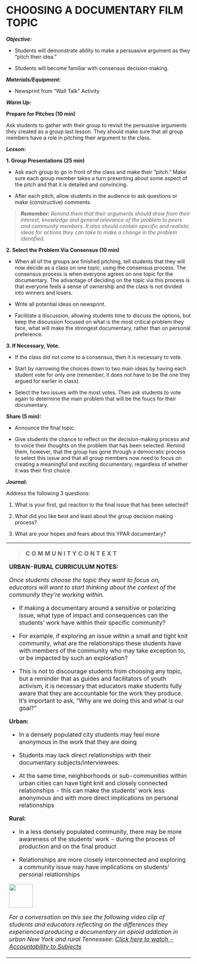 # CHOOSING A DOCUMENTARY FILM TOPIC 

**_Objective:_**
-   Students will demonstrate ability to make a persuasive argument as they “pitch their idea.”

-   Students will become familiar with consensus decision-making.

**_Materials/Equipment:_**

-   Newsprint from “Wall Talk” Activity

**_Warm Up:_**

**Prepare for Pitches (10 min)**

Ask students to gather with their group to revisit the persuasive arguments they created as a group last lesson. They should make sure that all group members have a role in pitching their argument to the class.

**_Lesson:_**

**1. Group Presentations (25 min)**

-   Ask each group to go in front of the class and make their “pitch.” Make sure each group member takes a turn presenting about some aspect of the pitch and that it is detailed and convincing.

<!-- -->

-   After each pitch, allow students in the audience to ask questions or make (constructive) comments.

> ***Remember:** Remind them that their arguments should draw from their interest, knowledge and general relevance of the problem to peers and community members. It also should contain specific and realistic ideas for actions they can take to make a change in the problem identified.*

**2. Select the Problem Via Consensus (10 min)**

-   When all of the groups are finished pitching, tell students that they will now decide as a class on one topic, using the consensus process. The consensus process is when everyone agrees on one topic for the documentary. The advantage of deciding on the topic via this process is that everyone feels a sense of ownership and the class is not divided into winners and losers.

-   Write all potential ideas on newsprint.

-   Facilitate a discussion, allowing students time to discuss the options, but keep the discussion focused on what is the most critical problem they face, what will make the strongest documentary, rather than on personal preference.

**3. If Necessary, Vote.**

-   If the class did not come to a consensus, then it is necessary to vote.

<!-- -->

-   Start by narrowing the choices down to two main ideas by having each student vote for only one (remember, it does not have to be the one they argued for earlier in class).

-   Select the two issues with the most votes. Then ask students to vote again to determine the main problem that will be the foucs for their documentary.

**Share (5 min):**

-   Announce the final topic.

-   Give students the chance to reflect on the decision-making process and to voice their thoughts on the problem that has been selected. Remind them, however, that the group has gone through a democratic process to select this issue and that all group members now need to focus on creating a meaningful and exciting documentary, regardless of whether it was their first choice.

**_Journal:_**

Address the following 3 questions:

1.  What is your first, gut reaction to the final issue that has been selected?

2.  What did you like best and least about the group decision making process?

3.  What are your hopes and fears about this YPAR documentary?

<table>
<tbody>
<tr class="odd">
<td><blockquote>
<p><strong><span class="underline">C O M M U N I T Y C O N T E X T</span></strong></p>
</blockquote>
<p><strong>URBAN-RURAL CURRICULUM NOTES:</strong></p>
<p><em>Once students choose the topic they want to focus on, educators will want to start thinking about the context of the community they’re working within.</em></p>
<ul>
<li><p>If making a documentary around a sensitive or polarizing issue, what type of impact and consequences can the students’ work have within their specific community?</p></li>
</ul>
<ul>
<li><p>For example, if exploring an issue within a small and tight knit community, what are the relationships these students have with members of the community who may take exception to, or be impacted by such an exploration?</p></li>
</ul>
<ul>
<li><p>This is not to discourage students from choosing any topic, but a reminder that as guides and facilitators of youth activism, it is necessary that educators make students fully aware that they are accountable for the work they produce. It’s important to ask, “Why are we doing this and what is our goal?”</p></li>
</ul>
<p><strong>Urban:</strong></p>
<ul>
<li><p>In a densely populated city students may feel more anonymous in the work that they are doing</p></li>
<li><p>Students may lack direct relationships with their documentary subjects/interviewees.</p></li>
<li><p>At the same time, neighborhoods or sub-communities within urban cities can have tight knit and closely connected relationships - this can make the students’ work less anonymous and with more direct implications on personal relationships</p></li>
</ul>
<p><strong>Rural:</strong></p>
<ul>
<li><p>In a less densely populated community, there may be more awareness of the students’ work - during the process of production and on the final product</p></li>
<li><p>Relationships are more closely interconnected and exploring a community issue may have implications on students’ personal relationships</p></li>
</ul>
<p><img src="media/image1.png" style="width:0.67188in;height:0.67188in" /></p>
<p><em>For a conversation on this see the following video clip of students and educators reflecting on the differences they experienced producing a documentary on opioid addiction in urban New York and rural Tennessee: <span class="underline"><a href="https://drive.google.com/file/d/1PDbiNOrF0f_ewKCS2yTAmsM3W5nR9iBy/view?usp=sharing">Click here to watch - Accountability to Subjects</a> </span></em></p></td>
</tr>
</tbody>
</table>
